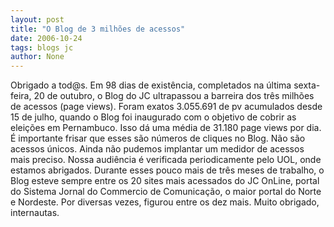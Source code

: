```yaml
---
layout: post
title: "O Blog de 3 milhões de acessos"
date: 2006-10-24
tags: blogs jc
author: None
---
```

Obrigado a tod@s.
Em 98 dias de existência, completados na última sexta-feira, 20 de outubro, o Blog do JC ultrapassou a barreira dos três milhões de acessos (page views).
Foram exatos 3.055.691 de pv acumulados desde 15 de julho, quando o Blog foi inaugurado com o objetivo de cobrir as eleições em Pernambuco.
Isso dá uma média de 31.180 page views por dia.
É importante frisar que esses são números de cliques no Blog. Não são acessos únicos. Ainda não pudemos implantar um medidor de acessos mais preciso. Nossa audiência é verificada periodicamente pelo UOL, onde estamos abrigados.
Durante esses pouco mais de três meses de trabalho, o Blog esteve sempre entre os 20 sites mais acessados do JC OnLine, portal do Sistema Jornal do Commercio de Comunicação, o maior portal do Norte e Nordeste. Por diversas vezes, figurou entre os dez mais. 
Muito obrigado, internautas. 